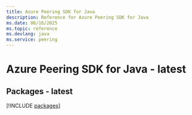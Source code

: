 ```yaml
---
title: Azure Peering SDK for Java
description: Reference for Azure Peering SDK for Java
ms.date: 06/16/2025
ms.topic: reference
ms.devlang: java
ms.service: peering
---
```

# Azure Peering SDK for Java - latest
## Packages - latest
[!INCLUDE [packages](peering-index.md)]